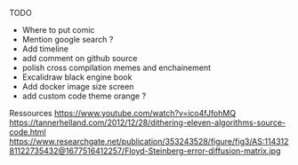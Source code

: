 TODO
- Where to put comic
- Mention google search ? 
- Add timeline
- add comment on github source
- polish cross compilation memes and enchainement
- Excalidraw black engine book
- Add docker image size screen
- add custom code theme orange ?

Ressources
https://www.youtube.com/watch?v=ico4fJfohMQ
https://tannerhelland.com/2012/12/28/dithering-eleven-algorithms-source-code.html
https://www.researchgate.net/publication/353243528/figure/fig3/AS:11431281122735432@1677516412257/Floyd-Steinberg-error-diffusion-matrix.jpg



